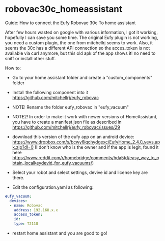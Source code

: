 # robovac30c_homeassistant
Guide: How to connect the Eufy Robovac 30c To home assistant



After few hours wasted on google with various information, I got it working, hopefully I can save you some time.
The original Eufy plugin is not working, you need a custom plugin, the one from mitchellrj seems to work.
Also, it seems the 30c has a different API connection so the acces_token is not available via curl anymore, but this old apk of the app shows it! no need to sniff or install other stuff.

How to:
- Go to your home assistant folder and create a "custom_components" folder
- Install the following component into it https://github.com/mitchellrj/eufy_robovac
- NOTE! Rename the folder eufy_robovac in "eufy_vacuum"
- NOTE2! In order to make it work with newer versions of HomeAssistant,  you have to create a manifest.json file as described in https://github.com/mitchellrj/eufy_robovac/issues/29
- download this version of the eufy app on an android device: https://www.dropbox.com/s/bcwy6iqchydgexc/EufyHome_2.4.0_vevs.apk.zip?dl=0 (I don't know who is the owner and if the app is legit, found it here https://www.reddit.com/r/homebridge/comments/hda5td/easy_way_to_obtain_localkeydevid_for_eufy_vacuums/)
- Select your robot and select settings, devive id and license key are there.

- Edit the configuration.yaml as following:

```yaml
eufy_vacuum:
  devices:
  - name: Robovac
    address: 192.168.x.x
    access_token: 
    id: 
    type: T2118
```

- restart home assistant and you are good to go!
